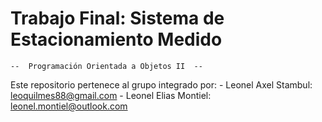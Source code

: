 # Trabajo Final: Sistema de Estacionamiento Medido #
    --  Programación Orientada a Objetos II  --

Este repositorio pertenece al grupo integrado por:
    - Leonel Axel Stambul: leoquilmes88@gmail.com
    - Leonel Elias Montiel: leonel.montiel@outlook.com

